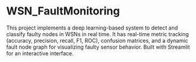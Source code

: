 # WSN_FaultMonitoring
This project implements a deep learning-based system to detect and classify faulty nodes in WSNs in real time. It has real-time metric tracking (accuracy, precision, recall, F1, ROC), confusion matrices, and a dynamic fault node graph for visualizing faulty sensor behavior. Built with Streamlit for an interactive interface.
